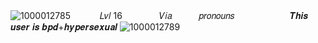 ![1000012785](https://github.com/user-attachments/assets/e777eb79-4956-4d1d-9a21-00c883ebc34e)
ㅤ ㅤㅤ𝐿𝑣𝑙 16
ㅤ ㅤㅤㅤ𝑉𝑖𝑎 ㅤㅤㅤ𝑝𝑟𝑜𝑛𝑜𝑢𝑛𝑠
ㅤ ㅤㅤㅤ ㅤㅤ𝑻𝒉𝒊𝒔 𝒖𝒔𝒆𝒓 𝒊𝒔 𝒃𝒑𝒅+𝒉𝒚𝒑𝒆𝒓𝒔𝒆𝒙𝒖𝒂𝒍
![1000012789](https://github.com/user-attachments/assets/150ecc82-62f0-472d-9e8a-5666e36dd13e)
